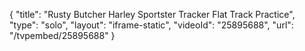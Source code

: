 {
    "title": "Rusty Butcher Harley Sportster Tracker Flat Track Practice",
    "type": "solo",
    "layout": "iframe-static",
    "videoId": "25895688",
    "url": "\/tvpembed\/25895688"
}